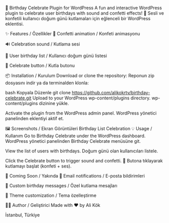 🎂 Birthday Celebrate Plugin for WordPress
A fun and interactive WordPress plugin to celebrate user birthdays with sound and confetti effects!
🎉 Sesli ve konfetili kullanıcı doğum günü kutlamaları için eğlenceli bir WordPress eklentisi.



✨ Features / Özellikler
🎉 Confetti animation / Konfeti animasyonu

🔊 Celebration sound / Kutlama sesi

👥 User birthday list / Kullanıcı doğum günü listesi

🎈 Celebrate button / Kutla butonu

📦 Installation / Kurulum
Download or clone the repository:
Reponun zip dosyasını indir ya da terminalden klonla:

bash
Kopyala
Düzenle
git clone https://github.com/alikokrtv/birthday-celebrate.git
Upload to your WordPress wp-content/plugins directory.
wp-content/plugins dizinine yükle.

Activate the plugin from the WordPress admin panel.
WordPress yönetici panelinden eklentiyi aktif et.

🖼️ Screenshots / Ekran Görüntüleri
Birthday List	Celebration
💡 Usage / Kullanım
Go to Birthday Celebrate under the WordPress dashboard.
WordPress yönetici panelinden Birthday Celebrate menüsüne git.

View the list of users with birthdays.
Doğum günü olan kullanıcıları listele.

Click the Celebrate button to trigger sound and confetti.
🎉 Butona tıklayarak kutlamayı başlat (konfeti + ses).

🚧 Coming Soon / Yakında
📧 Email notifications / E-posta bildirimleri

💬 Custom birthday messages / Özel kutlama mesajları

🎨 Theme customization / Tema özelleştirme

🧑‍💻 Author / Geliştirici
Made with ❤️ by Ali Kök

İstanbul, Türkiye
